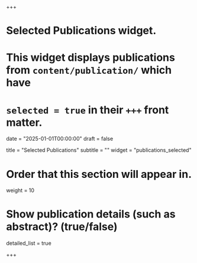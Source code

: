 +++
# Selected Publications widget.
# This widget displays publications from `content/publication/` which have
# `selected = true` in their `+++` front matter.

date = "2025-01-01T00:00:00"
draft = false

title = "Selected Publications"
subtitle = ""
widget = "publications_selected"

# Order that this section will appear in.
weight = 10

# Show publication details (such as abstract)? (true/false)
detailed_list = true

+++

